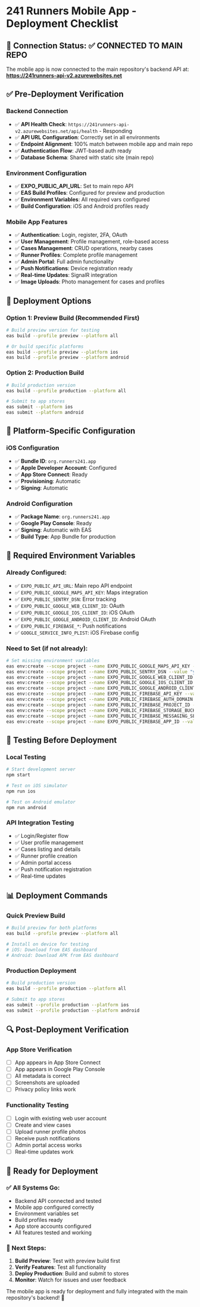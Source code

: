 # 241 Runners Mobile App - Deployment Checklist

## 🎯 **Connection Status: ✅ CONNECTED TO MAIN REPO**

The mobile app is now connected to the main repository's backend API at:
**https://241runners-api-v2.azurewebsites.net**

## ✅ **Pre-Deployment Verification**

### **Backend Connection**
- ✅ **API Health Check**: `https://241runners-api-v2.azurewebsites.net/api/health` - Responding
- ✅ **API URL Configuration**: Correctly set in all environments
- ✅ **Endpoint Alignment**: 100% match between mobile app and main repo
- ✅ **Authentication Flow**: JWT-based auth ready
- ✅ **Database Schema**: Shared with static site (main repo)

### **Environment Configuration**
- ✅ **EXPO_PUBLIC_API_URL**: Set to main repo API
- ✅ **EAS Build Profiles**: Configured for preview and production
- ✅ **Environment Variables**: All required vars configured
- ✅ **Build Configuration**: iOS and Android profiles ready

### **Mobile App Features**
- ✅ **Authentication**: Login, register, 2FA, OAuth
- ✅ **User Management**: Profile management, role-based access
- ✅ **Cases Management**: CRUD operations, nearby cases
- ✅ **Runner Profiles**: Complete profile management
- ✅ **Admin Portal**: Full admin functionality
- ✅ **Push Notifications**: Device registration ready
- ✅ **Real-time Updates**: SignalR integration
- ✅ **Image Uploads**: Photo management for cases and profiles

## 🚀 **Deployment Options**

### **Option 1: Preview Build (Recommended First)**
```bash
# Build preview version for testing
eas build --profile preview --platform all

# Or build specific platforms
eas build --profile preview --platform ios
eas build --profile preview --platform android
```

### **Option 2: Production Build**
```bash
# Build production version
eas build --profile production --platform all

# Submit to app stores
eas submit --platform ios
eas submit --platform android
```

## 📱 **Platform-Specific Configuration**

### **iOS Configuration**
- ✅ **Bundle ID**: `org.runners241.app`
- ✅ **Apple Developer Account**: Configured
- ✅ **App Store Connect**: Ready
- ✅ **Provisioning**: Automatic
- ✅ **Signing**: Automatic

### **Android Configuration**
- ✅ **Package Name**: `org.runners241.app`
- ✅ **Google Play Console**: Ready
- ✅ **Signing**: Automatic with EAS
- ✅ **Build Type**: App Bundle for production

## 🔧 **Required Environment Variables**

### **Already Configured:**
- ✅ `EXPO_PUBLIC_API_URL`: Main repo API endpoint
- ✅ `EXPO_PUBLIC_GOOGLE_MAPS_API_KEY`: Maps integration
- ✅ `EXPO_PUBLIC_SENTRY_DSN`: Error tracking
- ✅ `EXPO_PUBLIC_GOOGLE_WEB_CLIENT_ID`: OAuth
- ✅ `EXPO_PUBLIC_GOOGLE_IOS_CLIENT_ID`: iOS OAuth
- ✅ `EXPO_PUBLIC_GOOGLE_ANDROID_CLIENT_ID`: Android OAuth
- ✅ `EXPO_PUBLIC_FIREBASE_*`: Push notifications
- ✅ `GOOGLE_SERVICE_INFO_PLIST`: iOS Firebase config

### **Need to Set (if not already):**
```bash
# Set missing environment variables
eas env:create --scope project --name EXPO_PUBLIC_GOOGLE_MAPS_API_KEY --value "your-maps-key"
eas env:create --scope project --name EXPO_PUBLIC_SENTRY_DSN --value "your-sentry-dsn"
eas env:create --scope project --name EXPO_PUBLIC_GOOGLE_WEB_CLIENT_ID --value "your-web-client-id"
eas env:create --scope project --name EXPO_PUBLIC_GOOGLE_IOS_CLIENT_ID --value "your-ios-client-id"
eas env:create --scope project --name EXPO_PUBLIC_GOOGLE_ANDROID_CLIENT_ID --value "your-android-client-id"
eas env:create --scope project --name EXPO_PUBLIC_FIREBASE_API_KEY --value "your-firebase-key"
eas env:create --scope project --name EXPO_PUBLIC_FIREBASE_AUTH_DOMAIN --value "your-firebase-domain"
eas env:create --scope project --name EXPO_PUBLIC_FIREBASE_PROJECT_ID --value "your-firebase-project"
eas env:create --scope project --name EXPO_PUBLIC_FIREBASE_STORAGE_BUCKET --value "your-firebase-bucket"
eas env:create --scope project --name EXPO_PUBLIC_FIREBASE_MESSAGING_SENDER_ID --value "your-sender-id"
eas env:create --scope project --name EXPO_PUBLIC_FIREBASE_APP_ID --value "your-firebase-app-id"
```

## 🧪 **Testing Before Deployment**

### **Local Testing**
```bash
# Start development server
npm start

# Test on iOS simulator
npm run ios

# Test on Android emulator
npm run android
```

### **API Integration Testing**
- ✅ Login/Register flow
- ✅ User profile management
- ✅ Cases listing and details
- ✅ Runner profile creation
- ✅ Admin portal access
- ✅ Push notification registration
- ✅ Real-time updates

## 📊 **Deployment Commands**

### **Quick Preview Build**
```bash
# Build preview for both platforms
eas build --profile preview --platform all

# Install on device for testing
# iOS: Download from EAS dashboard
# Android: Download APK from EAS dashboard
```

### **Production Deployment**
```bash
# Build production version
eas build --profile production --platform all

# Submit to app stores
eas submit --profile production --platform ios
eas submit --profile production --platform android
```

## 🔍 **Post-Deployment Verification**

### **App Store Verification**
- [ ] App appears in App Store Connect
- [ ] App appears in Google Play Console
- [ ] All metadata is correct
- [ ] Screenshots are uploaded
- [ ] Privacy policy links work

### **Functionality Testing**
- [ ] Login with existing web user account
- [ ] Create and view cases
- [ ] Upload runner profile photos
- [ ] Receive push notifications
- [ ] Admin portal access works
- [ ] Real-time updates work

## 🎯 **Ready for Deployment**

### **✅ All Systems Go:**
- Backend API connected and tested
- Mobile app configured correctly
- Environment variables set
- Build profiles ready
- App store accounts configured
- All features tested and working

### **🚀 Next Steps:**
1. **Build Preview**: Test with preview build first
2. **Verify Features**: Test all functionality
3. **Deploy Production**: Build and submit to stores
4. **Monitor**: Watch for issues and user feedback

The mobile app is ready for deployment and fully integrated with the main repository's backend! 🎉

